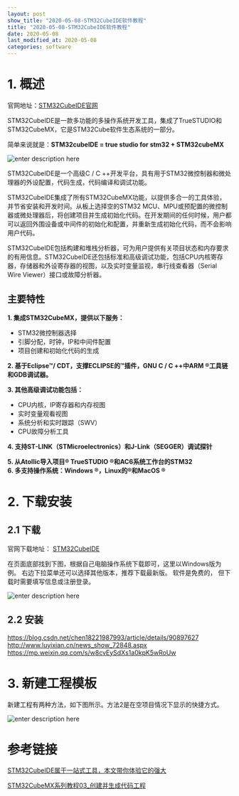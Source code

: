 ```yaml
---
layout: post
show_title: "2020-05-08-STM32CubeIDE软件教程"
title: "2020-05-08-STM32CubeIDE软件教程"
date: 2020-05-08
last_modified_at: 2020-05-08
categories: software
---
```


<!--more-->

# 1. 概述

官网地址：[STM32CubeIDE官网](https://www.stmicroelectronics.com.cn/en/development-tools/stm32cubeide.html)

STM32CubeIDE是一款多功能的多操作系统开发工具，集成了TrueSTUDIO和STM32CubeMX，它是STM32Cube软件生态系统的一部分。  

简单来说就是：**STM32cubeIDE = true studio for stm32 + STM32cubeMX**

![enter description here](https://raw.githubusercontent.com/LonlyPan/LonlyPan.github.io/master/images/Posts/2020-05-08-STM32CubeIDE软件教程/STM32CubeIDE.png)

STM32CubeIDE是一个高级C / C ++开发平台，具有用于STM32微控制器和微处理器的外设配置，代码生成，代码编译和调试功能。

STM32CubeIDE集成了所有STM32CubeMX功能，以提供多合一的工具体验，并节省安装和开发时间。从板上选择空的STM32 MCU、MPU或预配置的微控制器或微处理器后，将创建项目并生成初始化代码。在开发期间的任何时候，用户都可以返回外围设备或中间件的初始化和配置，并重新生成初始化代码，而不会影响用户代码。

STM32CubeIDE包括构建和堆栈分析器，可为用户提供有关项目状态和内存要求的有用信息。STM32CubeIDE还包括标准和高级调试功能，包括CPU内核寄存器，存储器和外设寄存器的视图，以及实时变量监视，串行线查看器（Serial Wire Viewer）接口或故障分析器。

## 主要特性

**1. 集成STM32CubeMX，提供以下服务：**
   - STM32微控制器选择 
   - 引脚分配，时钟，IP和中间件配置 
   - 项目创建和初始化代码的生成

**2. 基于Eclipse™/ CDT，支撑ECLIPSE的™插件，GNU C / C ++中ARM ®工具链和GDB调试器。**

**3. 其他高级调试功能包括：**
   - CPU内核，IP寄存器和内存视图
   - 实时变量观看视图
   - 系统分析和实时跟踪（SWV）
   - CPU故障分析工具

**4. 支持ST-LINK（STMicroelectronics）和J-Link（SEGGER）调试探针**   

**5. 从Atollic导入项目® TrueSTUDIO ®和AC6系统工作台的STM32**  
**6. 多支持操作系统：Windows ®，Linux的®和MacOS ®**

# 2. 下载安装

## 2.1 下载

官网下载地址： [STM32CubeIDE
](https://www.st.com/en/development-tools/stm32cubeide.html)  

在页面底部找到下图，根据自己电脑操作系统下载即可，这里以Windows版为例。  右边下拉菜单还可以选择其他版本，推荐下载最新版。
软件是免费的， 但下载时需要填写信息或注册登录。  

![enter description here](https://raw.githubusercontent.com/LonlyPan/LonlyPan.github.io/master/images/Posts/2020-05-08-STM32CubeIDE软件教程/软件下载.png)

## 2.2 安装

https://blog.csdn.net/chen18221987993/article/details/90897627  
http://www.luyixian.cn/news_show_72848.aspx  
https://mp.weixin.qq.com/s/w8cvEySdXs1a0kpK5wRoUw  

# 3. 新建工程模板

新建工程有两种方法，如下图所示。方法2是在空项目情况下显示的快捷方式。

![enter description here](https://raw.githubusercontent.com/LonlyPan/LonlyPan.github.io/master/images/Posts/2020-05-08-STM32CubeIDE软件教程/新建工程.png)

# 参考链接

[STM32CubeIDE属于一站式工具，本文带你体验它的强大](https://blog.csdn.net/ybhuangfugui/article/details/89702356)  

[STM32CubeMX系列教程03_创建并生成代码工程](https://www.strongerhuang.com/STM32Cube/STM32CubeMX/STM32CubeMX%E7%B3%BB%E5%88%97%E6%95%99%E7%A8%8B03_%E5%88%9B%E5%BB%BA%E5%B9%B6%E7%94%9F%E6%88%90%E4%BB%A3%E7%A0%81%E5%B7%A5%E7%A8%8B.html)    

